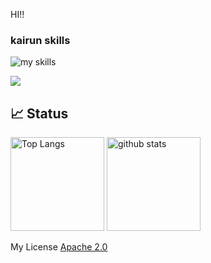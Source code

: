 HI!!

### kairun skills
<img alt="my skills" src="https://skillicons.dev/icons?theme=light&perline=8&i=js,html,css,jquery,nodejs,react,vue,tailwind,firebase,git,github" />

![](https://wakatime.com/share/@e0b13c99-1ca0-40c7-ad51-445466979c5d/a6412ddd-7d71-4c74-980a-3b0528037919.svg)<br/>

## 📈 Status
<p align="left"> 
  <img alt="Top Langs" height="150px" src="https://github-readme-stats.vercel.app/api/top-langs/?username=kairu-8264&layout=compact&show_icons=true&count_private=true&theme=ambient_gradient" />
  <img alt="github stats" height="150px" src="https://github-readme-stats.vercel.app/api?username=kairu-8264&theme=ambient_gradient" />
</p>

My License
[Apache 2.0](https://github.com/kairu-8264/kairu-8264/raw/main/license.mp3)
